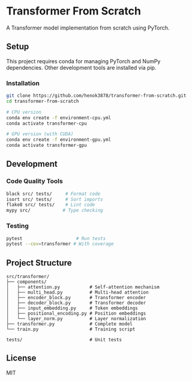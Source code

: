 # Transformer From Scratch

A Transformer model implementation from scratch using PyTorch.

## Setup

This project requires conda for managing PyTorch and NumPy dependencies. Other development tools are installed via pip.

### Installation

```bash
git clone https://github.com/henok3878/transformer-from-scratch.git
cd transformer-from-scratch

# CPU version
conda env create -f environment-cpu.yml
conda activate transformer-cpu

# GPU version (with CUDA)
conda env create -f environment-gpu.yml  
conda activate transformer-gpu
```

## Development

### Code Quality Tools

```bash
black src/ tests/     # Format code
isort src/ tests/     # Sort imports  
flake8 src/ tests/    # Lint code
mypy src/            # Type checking
```

### Testing

```bash
pytest                    # Run tests
pytest --cov=transformer # With coverage
```

## Project Structure

```
src/transformer/
├── components/
│   ├── attention.py           # Self-attention mechanism
│   ├── multi_head.py          # Multi-head attention
│   ├── encoder_block.py       # Transformer encoder
│   ├── decoder_block.py       # Transformer decoder
│   ├── input_embedding.py     # Token embeddings
│   ├── positional_encoding.py # Position embeddings
│   └── layer_norm.py          # Layer normalization
├── transformer.py             # Complete model
└── train.py                   # Training script

tests/                         # Unit tests
```

## License

MIT